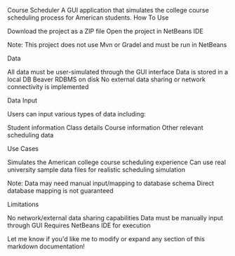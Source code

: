 Course Scheduler
A GUI application that simulates the college course scheduling process for American students.
How To Use

Download the project as a ZIP file
Open the project in NetBeans IDE

Note: This project does not use Mvn or Gradel and must be run in NetBeans


Data

All data must be user-simulated through the GUI interface
Data is stored in a local DB Beaver RDBMS on disk
No external data sharing or network connectivity is implemented

Data Input

Users can input various types of data including:

Student information
Class details
Course information
Other relevant scheduling data

Use Cases

Simulates the American college course scheduling experience
Can use real university sample data files for realistic scheduling simulation

Note: Data may need manual input/mapping to database schema
Direct database mapping is not guaranteed



Limitations

No network/external data sharing capabilities
Data must be manually input through GUI
Requires NetBeans IDE for execution

Let me know if you'd like me to modify or expand any section of this markdown documentation!

